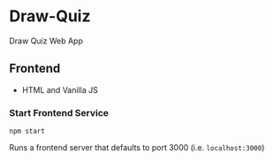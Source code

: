 # Draw-Quiz
Draw Quiz Web App

## Frontend
- HTML and Vanilla JS

### Start Frontend Service
```
npm start
```

Runs a frontend server that defaults to port 3000 (i.e. `localhost:3000`)
